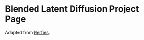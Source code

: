 # Blended Latent Diffusion Project Page

Adapted from [Nerfies](https://github.com/nerfies/nerfies.github.io).
